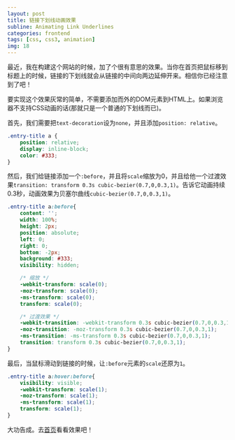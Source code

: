 ```yaml
---
layout: post
title: 链接下划线动画效果
subline: Animating Link Underlines
categories: frontend
tags: [css, css3, animation]
img: 18
---
```


最近，我在构建这个网站的时候，加了个很有意思的效果。当你在首页把鼠标移到标题上的时候，链接的下划线就会从链接的中间向两边延伸开来。相信你已经注意到了吧！

要实现这个效果灰常的简单，不需要添加而外的DOM元素到HTML上。如果浏览器不支持CSS动画的话(那就只是一个普通的下划线而已)。

首先，我们需要把`text-decoration`设为`none`，并且添加`position: relative`。

```css
.entry-title a {
	position: relative;
	display: inline-block;
	color: #333;
}
```

然后，我们给链接添加一个`:before`，并且将`scale`缩放为0，并且给他一个过渡效果`transition: transform 0.3s cubic-bezier(0.7,0,0.3,1)`。告诉它动画持续0.3秒，动画效果为贝塞尔曲线`cubic-bezier(0.7,0,0.3,1)`。

```css
.entry-title a:before{
	content: '';
	width: 100%;
	height: 2px;
	position: absolute;
	left: 0;
	right: 0;
	bottom: -2px;
	background: #333; 
	visibility: hidden;

	/* 缩放 */
	-webkit-transform: scale(0);
	-moz-transform: scale(0);
	-ms-transform: scale(0);
	transform: scale(0);

	/* 过渡效果 */
	-webkit-transition: -webkit-transform 0.3s cubic-bezier(0.7,0,0.3,1);
	-moz-transition: -moz-transform 0.3s cubic-bezier(0.7,0,0.3,1);
	-ms-transition: -ms-transform 0.3s cubic-bezier(0.7,0,0.3,1);
	transition: transform 0.3s cubic-bezier(0.7,0,0.3,1);
}
```

最后，当鼠标滑动到链接的时候，让`:before`元素的`scale`还原为`1`。

```css
.entry-title a:hover:before{
	visibility: visible;
	-webkit-transform: scale(1);
	-moz-transform: scale(1);
	-ms-transform: scale(1);
	transform: scale(1);
}
```

大功告成。去[首页](http://www.zwlme.com)看看效果吧！
